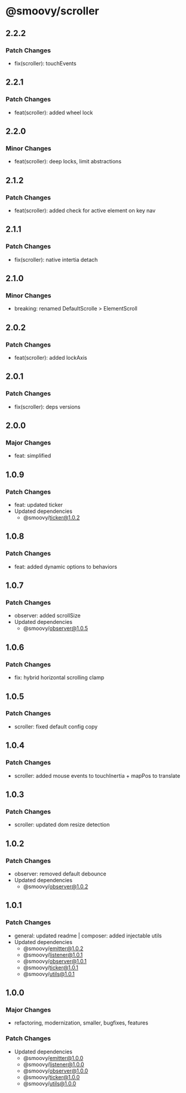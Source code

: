 # @smoovy/scroller

## 2.2.2

### Patch Changes

- fix(scroller): touchEvents

## 2.2.1

### Patch Changes

- feat(scroller): added wheel lock

## 2.2.0

### Minor Changes

- feat(scroller): deep locks, limit abstractions

## 2.1.2

### Patch Changes

- feat(scroller): added check for active element on key nav

## 2.1.1

### Patch Changes

- fix(scroller): native intertia detach

## 2.1.0

### Minor Changes

- breaking: renamed DefaultScrolle > ElementScroll

## 2.0.2

### Patch Changes

- feat(scroller): added lockAxis

## 2.0.1

### Patch Changes

- fix(scroller): deps versions

## 2.0.0

### Major Changes

- feat: simplified

## 1.0.9

### Patch Changes

- feat: updated ticker
- Updated dependencies
  - @smoovy/ticker@1.0.2

## 1.0.8

### Patch Changes

- feat: added dynamic options to behaviors

## 1.0.7

### Patch Changes

- observer: added scrollSize
- Updated dependencies
  - @smoovy/observer@1.0.5

## 1.0.6

### Patch Changes

- fix: hybrid horizontal scrolling clamp

## 1.0.5

### Patch Changes

- scroller: fixed default config copy

## 1.0.4

### Patch Changes

- scroller: added mouse events to touchInertia + mapPos to translate

## 1.0.3

### Patch Changes

- scroller: updated dom resize detection

## 1.0.2

### Patch Changes

- observer: removed default debounce
- Updated dependencies
  - @smoovy/observer@1.0.2

## 1.0.1

### Patch Changes

- general: updated readme | composer: added injectable utils
- Updated dependencies
  - @smoovy/emitter@1.0.2
  - @smoovy/listener@1.0.1
  - @smoovy/observer@1.0.1
  - @smoovy/ticker@1.0.1
  - @smoovy/utils@1.0.1

## 1.0.0

### Major Changes

- refactoring, modernization, smaller, bugfixes, features

### Patch Changes

- Updated dependencies
  - @smoovy/emitter@1.0.0
  - @smoovy/listener@1.0.0
  - @smoovy/observer@1.0.0
  - @smoovy/ticker@1.0.0
  - @smoovy/utils@1.0.0
